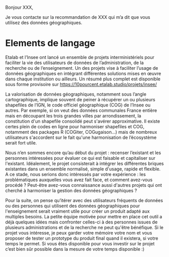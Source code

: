Bonjour XXX,
  
Je vous contacte sur la recommandation de XXX qui m’a dit que vous utilisez des données géographiques.

# Elements de langage
 
Etalab et l’Insee ont lancé un ensemble de projets interministériels pour faciliter la vie des utilisateurs de données de l’administration, de la recherche ou de l’enseignement. Un des projets vise à faciliter l’usage de données géographiques en intégrant différentes solutions mises en œuvre dans chaque institution ou ailleurs. Un résumé plus complet est disponible sous forme provisoire sur https://10pourcent.etalab.studio/projets/insee/
 
La valorisation de données géographiques, notamment sous l’angle cartographique, implique souvent de peiner à récupérer un ou plusieurs shapefiles de l’IGN, le code officiel géographique (COG) de l’Insee ou autres. Par exemple, si on veut des données communales France entière mais en découpant les trois grandes villes par arrondissement, la constitution d'un shapefile consolidé peut s'avérer approximative. Il existe certes plein de codes en ligne pour harmoniser shapefiles et COG, notamment des packages R (COGiter, COGugaison…) mais de nombreux utilisateurs s'accordent sur le fait qu'une harmonisation de l’écosystème serait fort utile. 
 
Nous n’en sommes encore qu’au début du projet : recenser l’existant et les personnes intéressées pour évaluer ce qui est faisable et capitaliser sur l'existant. Idéalement, le projet consisterait à intégrer les différentes briques existantes dans un ensemble normalisé, simple d'usage, rapide et flexible. A ce stade, nous serions donc intéressés par votre expérience : les problématiques auxquelles vous avez fait face, et comment avez-vous procédé ? Peut-être avez-vous connaissance aussi d'autres projets qui ont cherché à harmoniser la gestion des données géographiques ? 

Pour la suite, on pense qu’itérer avec des utilisateurs fréquents de données ou des personnes qui utilisent des données géographiques pour l'enseignement serait vraiment utile pour créer un produit adapté aux multiples besoins. La petite équipe motivée pour mettre en place cet outil a déjà quelques idées mais confronter celles-ci à des personnes issues de plusieurs administrations et de la recherche ne peut qu'être bénéfique. Si le projet vous intéresse, je peux garder votre mémoire votre nom et vous proposer de tester un prototype du produit final quand il existera, si votre temps le permet. Si vous êtes disponible pour vous investir sur le projet c’est bien sûr possible dans la mesure de votre temps disponible :)  

